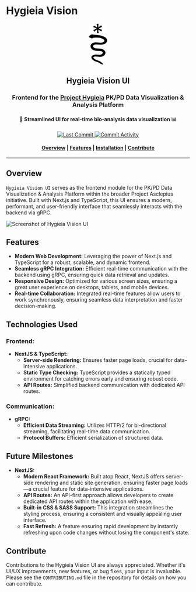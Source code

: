 # Hygieia Vision

<div align="center">
  <a name="logo" href="https://github.com/JonTDean/project_hygieia"><img src="public/logo.svg" alt="Hygieia Vision UI" width="50"></a>
  <div>
    <!-- Title -->
    <h2>Hygieia Vision UI</h2>
    <!-- Subtitles -->
    <div>
      <h3>Frontend for the <a href="https://github.com/JonTDean/project_hygieia">Project Hygieia</a> PK/PD Data Visualization & Analysis Platform</h3>
      <h4 align="center">🔬 Streamlined UI for real-time bio-analysis data visualization 📊</h4>
    </div>
  </div>
</div>
<p align="center">
  <a href="https://github.com/JonTDean/project_hygieia/commits/main">
    <img src="https://img.shields.io/github/last-commit/JonTDean/project_hygieia.svg?style=plastic" alt="Last Commit" />
  </a>
  <a href="https://github.com/JonTDean/project_hygieia/commits/main">
    <img src="https://img.shields.io/github/commit-activity/y/JonTDean/project_hygieia.svg?style=plastic" alt="Commit Activity" />
  </a>
</p>

<div align="center">
  <h4>
    <a href="#overview">Overview</a> |
    <a href="#features">Features</a> |
    <a href="#installation">Installation</a> |
    <a href="#contribute">Contribute</a>
  </h4>
</div>

---

## Overview

`Hygieia Vision UI` serves as the frontend module for the PK/PD Data Visualization & Analysis Platform within the broader Project Asclepius initiative. Built with Next.js and TypeScript, this UI ensures a modern, performant, and user-friendly interface that seamlessly interacts with the backend via gRPC.

![Screenshot of Hygieia Vision UI](URL_TO_UI_SCREENSHOT)

## Features

- **Modern Web Development:** Leveraging the power of Next.js and TypeScript for a robust, scalable, and dynamic frontend.
- **Seamless gRPC Integration:** Efficient real-time communication with the backend using gRPC, ensuring quick data retrieval and updates.
- **Responsive Design:** Optimized for various screen sizes, ensuring a great user experience on desktops, tablets, and mobile devices.
- **Real-time Collaboration:** Integrated real-time features allow users to work synchronously, ensuring seamless data interpretation and faster decision-making.

## Technologies Used

### Frontend:
- **NextJS & TypeScript:** 
  - **Server-side Rendering:** Ensures faster page loads, crucial for data-intensive applications.
  - **Static Type Checking:** TypeScript provides a statically typed environment for catching errors early and ensuring robust code.
  - **API Routes:** Simplified backend communication with dedicated API routes.
  
### Communication:
- **gRPC:** 
  - **Efficient Data Streaming:** Utilizes HTTP/2 for bi-directional streaming, facilitating real-time data communication.
  - **Protocol Buffers:** Efficient serialization of structured data.

## Future Milestones
- **NextJS:** 
  - **Modern React Framework:** Built atop React, NextJS offers server-side rendering and static site generation, ensuring faster page loads—a crucial feature for data-intensive applications.
  - **API Routes:** An API-first approach allows developers to create dedicated API routes within the application with ease.
  - **Built-in CSS & SASS Support:** This integration streamlines the styling process, ensuring a consistent and visually appealing user interface.
  - **Fast Refresh:** A feature ensuring rapid development by instantly refreshing upon code changes without losing the component's state.

## Contribute

Contributions to the Hygieia Vision UI are always appreciated. Whether it's UI/UX improvements, new features, or bug fixes, your input is invaluable. Please see the `CONTRIBUTING.md` file in the repository for details on how you can contribute.

